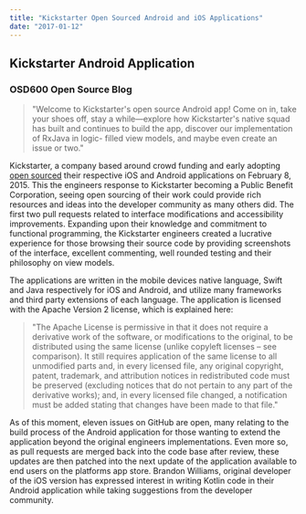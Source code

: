 ```yaml
---
title: "Kickstarter Open Sourced Android and iOS Applications"
date: "2017-01-12"
---
```


## Kickstarter Android Application

### OSD600 Open Source Blog

> "Welcome to Kickstarter's open source Android app! Come on in, take your shoes off, stay a while—explore how Kickstarter's native squad has built and continues to build the app, discover our implementation of RxJava in logic- filled view models, and maybe even create an issue or two."

Kickstarter, a company based around crowd funding and early adopting [open sourced](https://github.com/kickstarter/android-oss) their respective iOS and Android applications on February 8, 2015. This the engineers response to Kickstarter becoming a Public Benefit Corporation, seeing open sourcing of their work could provide rich resources and ideas into the developer community as many others did. The first two pull requests related to interface modifications and accessibility improvements. Expanding upon their knowledge and commitment to functional programming, the Kickstarter engineers created a lucrative experience for those browsing their source code by providing screenshots of the interface, excellent commenting, well rounded testing and their philosophy on view models.

The applications are written in the mobile devices native language, Swift and Java respectively for iOS and Android, and utilize many frameworks and third party extensions of each language. The application is licensed with the Apache Version 2 license, which is explained here:

> "The Apache License is permissive in that it does not require a derivative work of the software, or modifications to the original, to be distributed using the same license (unlike copyleft licenses – see comparison). It still requires application of the same license to all unmodified parts and, in every licensed file, any original copyright, patent, trademark, and attribution notices in redistributed code must be preserved (excluding notices that do not pertain to any part of the derivative works); and, in every licensed file changed, a notification must be added stating that changes have been made to that file."

As of this moment, eleven issues on GitHub are open, many relating to the build process of the Android application for those wanting to extend the application beyond the original engineers implementations. Even more so, as pull requests are merged back into the code base after review, these updates are then patched into the next update of the application available to end users on the platforms app store. Brandon Williams, original developer of the iOS version has expressed interest in writing Kotlin code in their Android application while taking suggestions from the developer community.
